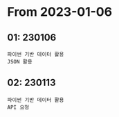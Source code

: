 # From 2023-01-06
## 01: 230106
    파이썬 기반 데이터 활용
    JSON 활용
## 02: 230113
    파이썬 기반 데이터 활용
    API 요청